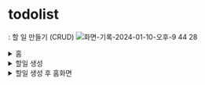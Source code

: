 # todolist
: 할 일 만들기 (CRUD)
![화면-기록-2024-01-10-오후-9 44 28](https://github.com/sukyung6999/react_practices/assets/77086339/f2d97509-f27f-4de2-946a-b78bba92dae4)
<details>
  <summary>홈</summary>
  <img width="920" alt="home화면" src="https://github.com/sukyung6999/react_practices/assets/77086339/f562460c-3f77-4893-bbbf-d07706613cbb">
</details>
<details>
<summary>할일 생성</summary>
  <img width="920" alt="새로운 할일 생성 페이지" src="https://github.com/sukyung6999/react_practices/assets/77086339/78bd5363-90c5-4773-a518-0b4de7777570">
  <img width="920" alt="새로운 할일 생성 페이지 - 입력후" src="https://github.com/sukyung6999/react_practices/assets/77086339/d4ef71fa-e0d1-4fe0-a31d-e0ea833450d1">
   </details> 
<details>
  <summary>할일 생성 후 홈화면</summary>
    <img width="920" alt="할일 생성 후 홈으로 이동" src="https://github.com/sukyung6999/react_practices/assets/77086339/632db801-34fc-4e50-a58a-97ff4c674623">
 </details>
